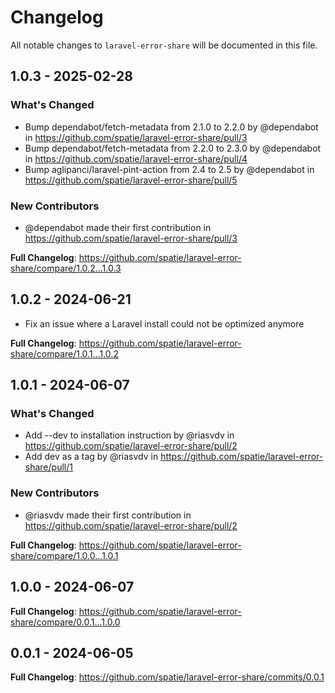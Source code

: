 # Changelog

All notable changes to `laravel-error-share` will be documented in this file.

## 1.0.3 - 2025-02-28

### What's Changed

* Bump dependabot/fetch-metadata from 2.1.0 to 2.2.0 by @dependabot in https://github.com/spatie/laravel-error-share/pull/3
* Bump dependabot/fetch-metadata from 2.2.0 to 2.3.0 by @dependabot in https://github.com/spatie/laravel-error-share/pull/4
* Bump aglipanci/laravel-pint-action from 2.4 to 2.5 by @dependabot in https://github.com/spatie/laravel-error-share/pull/5

### New Contributors

* @dependabot made their first contribution in https://github.com/spatie/laravel-error-share/pull/3

**Full Changelog**: https://github.com/spatie/laravel-error-share/compare/1.0.2...1.0.3

## 1.0.2 - 2024-06-21

- Fix an issue where a Laravel install could not be optimized anymore

**Full Changelog**: https://github.com/spatie/laravel-error-share/compare/1.0.1...1.0.2

## 1.0.1 - 2024-06-07

### What's Changed

* Add --dev to installation instruction by @riasvdv in https://github.com/spatie/laravel-error-share/pull/2
* Add dev as a tag by @riasvdv in https://github.com/spatie/laravel-error-share/pull/1

### New Contributors

* @riasvdv made their first contribution in https://github.com/spatie/laravel-error-share/pull/2

**Full Changelog**: https://github.com/spatie/laravel-error-share/compare/1.0.0...1.0.1

## 1.0.0 - 2024-06-07

**Full Changelog**: https://github.com/spatie/laravel-error-share/compare/0.0.1...1.0.0

## 0.0.1 - 2024-06-05

**Full Changelog**: https://github.com/spatie/laravel-error-share/commits/0.0.1
